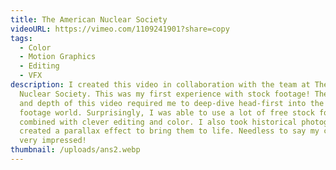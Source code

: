 ```yaml
---
title: The American Nuclear Society
videoURL: https://vimeo.com/1109241901?share=copy
tags:
  - Color
  - Motion Graphics
  - Editing
  - VFX
description: I created this video in collaboration with the team at The American
  Nuclear Society. This was my first experience with stock footage! The gravity
  and depth of this video required me to deep-dive head-first into the stock
  footage world. Surprisingly, I was able to use a lot of free stock footage,
  combined with clever editing and color. I also took historical photographs and
  created a parallax effect to bring them to life. Needless to say my client was
  very impressed!
thumbnail: /uploads/ans2.webp
---
```

